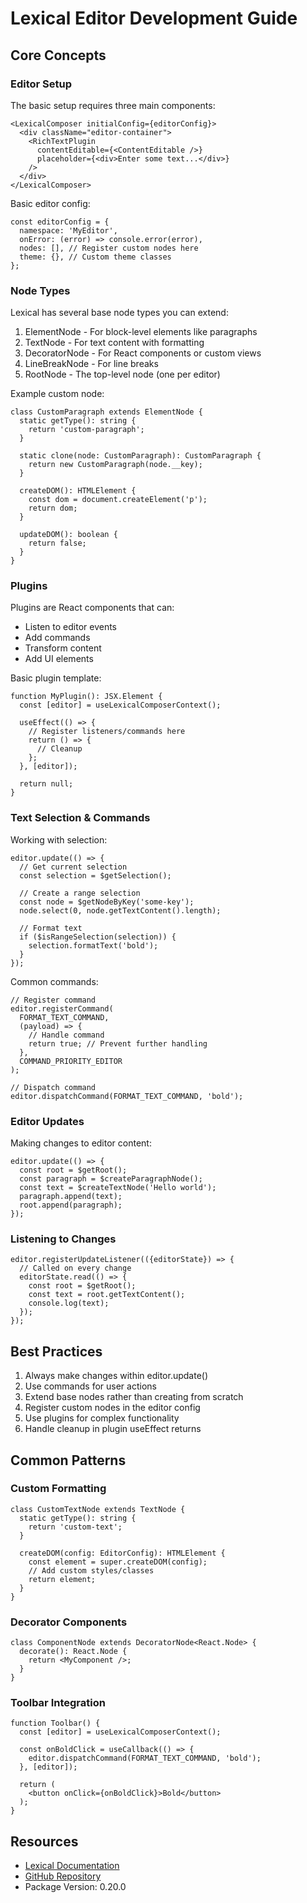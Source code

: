 # Lexical Editor Development Guide

## Core Concepts

### Editor Setup
The basic setup requires three main components:
```tsx
<LexicalComposer initialConfig={editorConfig}>
  <div className="editor-container">
    <RichTextPlugin
      contentEditable={<ContentEditable />}
      placeholder={<div>Enter some text...</div>}
    />
  </div>
</LexicalComposer>
```

Basic editor config:
```tsx
const editorConfig = {
  namespace: 'MyEditor',
  onError: (error) => console.error(error),
  nodes: [], // Register custom nodes here
  theme: {}, // Custom theme classes
};
```

### Node Types
Lexical has several base node types you can extend:

1. ElementNode - For block-level elements like paragraphs
2. TextNode - For text content with formatting
3. DecoratorNode - For React components or custom views
4. LineBreakNode - For line breaks
5. RootNode - The top-level node (one per editor)

Example custom node:
```tsx
class CustomParagraph extends ElementNode {
  static getType(): string {
    return 'custom-paragraph';
  }

  static clone(node: CustomParagraph): CustomParagraph {
    return new CustomParagraph(node.__key);
  }

  createDOM(): HTMLElement {
    const dom = document.createElement('p');
    return dom;
  }

  updateDOM(): boolean {
    return false; 
  }
}
```

### Plugins
Plugins are React components that can:
- Listen to editor events
- Add commands
- Transform content
- Add UI elements

Basic plugin template:
```tsx
function MyPlugin(): JSX.Element {
  const [editor] = useLexicalComposerContext();
  
  useEffect(() => {
    // Register listeners/commands here
    return () => {
      // Cleanup
    };
  }, [editor]);

  return null;
}
```

### Text Selection & Commands
Working with selection:
```tsx
editor.update(() => {
  // Get current selection
  const selection = $getSelection();
  
  // Create a range selection
  const node = $getNodeByKey('some-key');
  node.select(0, node.getTextContent().length);
  
  // Format text
  if ($isRangeSelection(selection)) {
    selection.formatText('bold');
  }
});
```

Common commands:
```tsx
// Register command
editor.registerCommand(
  FORMAT_TEXT_COMMAND,
  (payload) => {
    // Handle command
    return true; // Prevent further handling
  },
  COMMAND_PRIORITY_EDITOR
);

// Dispatch command
editor.dispatchCommand(FORMAT_TEXT_COMMAND, 'bold');
```

### Editor Updates
Making changes to editor content:
```tsx
editor.update(() => {
  const root = $getRoot();
  const paragraph = $createParagraphNode();
  const text = $createTextNode('Hello world');
  paragraph.append(text);
  root.append(paragraph);
});
```

### Listening to Changes
```tsx
editor.registerUpdateListener(({editorState}) => {
  // Called on every change
  editorState.read(() => {
    const root = $getRoot();
    const text = root.getTextContent();
    console.log(text);
  });
});
```

## Best Practices

1. Always make changes within editor.update()
2. Use commands for user actions
3. Extend base nodes rather than creating from scratch
4. Register custom nodes in the editor config
5. Use plugins for complex functionality
6. Handle cleanup in plugin useEffect returns

## Common Patterns

### Custom Formatting
```tsx
class CustomTextNode extends TextNode {
  static getType(): string {
    return 'custom-text';
  }

  createDOM(config: EditorConfig): HTMLElement {
    const element = super.createDOM(config);
    // Add custom styles/classes
    return element;
  }
}
```

### Decorator Components
```tsx
class ComponentNode extends DecoratorNode<React.Node> {
  decorate(): React.Node {
    return <MyComponent />;
  }
}
```

### Toolbar Integration
```tsx
function Toolbar() {
  const [editor] = useLexicalComposerContext();
  
  const onBoldClick = useCallback(() => {
    editor.dispatchCommand(FORMAT_TEXT_COMMAND, 'bold');
  }, [editor]);

  return (
    <button onClick={onBoldClick}>Bold</button>
  );
}
```

## Resources

- [Lexical Documentation](https://lexical.dev/)
- [GitHub Repository](https://github.com/facebook/lexical)
- Package Version: 0.20.0
